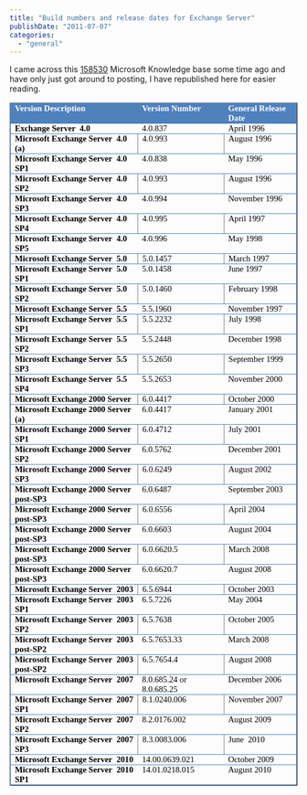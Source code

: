 ```yaml
---
title: "Build numbers and release dates for Exchange Server"
publishDate: "2011-07-07"
categories: 
  - "general"
---
```


I came across this [158530](https://support.microsoft.com/kb/158530) Microsoft Knowledge base some time ago and have only just got around to posting, I have republished here for easier reading.

<table class="MsoTableLightListAccent1" style="line-height: normal; width: auto; border-collapse: collapse; mso-border-alt: solid #4f81bd 1.0pt; mso-border-themecolor: accent1; mso-yfti-tbllook: 1184; mso-padding-alt: 0cm 5.4pt 0cm 5.4pt;" border="1" cellspacing="0" cellpadding="0"><tbody><tr style="mso-yfti-irow: -1; mso-yfti-firstrow: yes;"><td style="border-bottom: medium none; border-left: #4f81bd 1pt solid; padding-bottom: 0cm; padding-left: 5.4pt; padding-right: 5.4pt; background: #4f81bd; border-top: #4f81bd 1pt solid; border-right: medium none; padding-top: 0cm; mso-background-themecolor: accent1; mso-border-left-themecolor: accent1; mso-border-top-themecolor: accent1;" valign="top" width="301"><p class="MsoNormal" style="line-height: normal; margin: 0cm 0cm 0pt; mso-yfti-cnfc: 5;"><strong><span style="mso-themecolor: background1;"><span style="font-family: Calibri;"><span style="color: #ffffff; font-size: 11pt;">Version Description</span></span></span></strong></p></td><td style="border-bottom: medium none; border-left: medium none; padding-bottom: 0cm; padding-left: 5.4pt; padding-right: 5.4pt; background: #4f81bd; border-top: #4f81bd 1pt solid; border-right: medium none; padding-top: 0cm; mso-background-themecolor: accent1; mso-border-top-themecolor: accent1;" valign="top" width="167"><p class="MsoNormal" style="line-height: normal; margin: 0cm 0cm 0pt; mso-yfti-cnfc: 1;"><strong><span style="mso-themecolor: background1;"><span style="font-family: Calibri;"><span style="color: #ffffff; font-size: 11pt;">Version Number</span></span></span></strong></p></td><td style="border-bottom: medium none; border-left: medium none; padding-bottom: 0cm; padding-left: 5.4pt; padding-right: 5.4pt; background: #4f81bd; border-top: #4f81bd 1pt solid; border-right: #4f81bd 1pt solid; padding-top: 0cm; mso-background-themecolor: accent1; mso-border-right-themecolor: accent1; mso-border-top-themecolor: accent1;" valign="top" width="149"><p class="MsoNormal" style="line-height: normal; margin: 0cm 0cm 0pt; mso-yfti-cnfc: 1;"><strong><span style="mso-themecolor: background1;"><span style="font-family: Calibri;"><span style="color: #ffffff; font-size: 11pt;">General Release Date</span></span></span></strong></p></td></tr><tr style="mso-yfti-irow: 0;"><td style="border-bottom: #4f81bd 1pt solid; border-left: #4f81bd 1pt solid; padding-bottom: 0cm; padding-left: 5.4pt; padding-right: 5.4pt; border-top: #4f81bd 1pt solid; border-right: medium none; padding-top: 0cm; mso-border-themecolor: accent1;" valign="top" width="301"><p class="MsoNormal" style="line-height: normal; margin: 0cm 0cm 0pt; mso-yfti-cnfc: 68;"><strong><span style="font-family: Calibri;"><span style="color: #000000;"><span style="font-size: 11pt;">Exchange Server<span style="mso-spacerun: yes;">&nbsp; </span>4.0</span><span style="mso-spacerun: yes;"><span style="font-size: 11pt;">&nbsp;&nbsp;&nbsp;&nbsp;&nbsp;&nbsp;</span></span></span></span></strong></p></td><td style="border-bottom: #4f81bd 1pt solid; border-left: medium none; padding-bottom: 0cm; padding-left: 5.4pt; padding-right: 5.4pt; border-top: #4f81bd 1pt solid; border-right: medium none; padding-top: 0cm; mso-border-top-themecolor: accent1; mso-border-bottom-themecolor: accent1;" valign="top" width="167"><p class="MsoNormal" style="line-height: normal; margin: 0cm 0cm 0pt; mso-yfti-cnfc: 64;"><span style="font-family: Calibri;"><span style="color: #000000;"><span style="font-size: 11pt;">4.0.837</span><span style="mso-spacerun: yes;"><span style="font-size: 11pt;">&nbsp;&nbsp;&nbsp;&nbsp;&nbsp;&nbsp;&nbsp;&nbsp;&nbsp;&nbsp;&nbsp;&nbsp;&nbsp;&nbsp;</span></span></span></span></p></td><td style="border-bottom: #4f81bd 1pt solid; border-left: medium none; padding-bottom: 0cm; padding-left: 5.4pt; padding-right: 5.4pt; border-top: #4f81bd 1pt solid; border-right: #4f81bd 1pt solid; padding-top: 0cm; mso-border-themecolor: accent1;" valign="top" width="149"><p class="MsoNormal" style="line-height: normal; margin: 0cm 0cm 0pt; mso-yfti-cnfc: 64;"><span style="font-family: Calibri;"><span style="color: #000000; font-size: 11pt;">April 1996</span></span></p></td></tr><tr style="mso-yfti-irow: 1;"><td style="border-bottom: medium none; border-left: #4f81bd 1pt solid; padding-bottom: 0cm; padding-left: 5.4pt; padding-right: 5.4pt; border-top: medium none; border-right: medium none; padding-top: 0cm; mso-border-left-themecolor: accent1;" valign="top" width="301"><p class="MsoNormal" style="line-height: normal; margin: 0cm 0cm 0pt; mso-yfti-cnfc: 4;"><strong><span style="font-family: Calibri;"><span style="color: #000000;"><span style="font-size: 11pt;">Microsoft Exchange Server<span style="mso-spacerun: yes;">&nbsp; </span>4.0 (a) </span><span style="mso-spacerun: yes;"><span style="font-size: 11pt;">&nbsp;&nbsp;&nbsp;&nbsp;&nbsp;&nbsp;&nbsp;&nbsp;&nbsp;&nbsp;&nbsp;&nbsp;&nbsp;&nbsp;&nbsp;</span></span></span></span></strong></p></td><td style="padding-bottom: 0cm; padding-left: 5.4pt; padding-right: 5.4pt; padding-top: 0cm;" valign="top" width="167"><p class="MsoNormal" style="line-height: normal; margin: 0cm 0cm 0pt;"><span style="font-family: Calibri;"><span style="color: #000000;"><span style="font-size: 11pt;">4.0.993</span><span style="mso-spacerun: yes;"><span style="font-size: 11pt;">&nbsp;&nbsp;&nbsp;&nbsp;</span></span></span></span></p></td><td style="border-bottom: medium none; border-left: medium none; padding-bottom: 0cm; padding-left: 5.4pt; padding-right: 5.4pt; border-top: medium none; border-right: #4f81bd 1pt solid; padding-top: 0cm; mso-border-right-themecolor: accent1;" valign="top" width="149"><p class="MsoNormal" style="line-height: normal; margin: 0cm 0cm 0pt;"><span style="font-family: Calibri;"><span style="color: #000000; font-size: 11pt;">August 1996</span></span></p></td></tr><tr style="mso-yfti-irow: 2;"><td style="border-bottom: #4f81bd 1pt solid; border-left: #4f81bd 1pt solid; padding-bottom: 0cm; padding-left: 5.4pt; padding-right: 5.4pt; border-top: #4f81bd 1pt solid; border-right: medium none; padding-top: 0cm; mso-border-themecolor: accent1;" valign="top" width="301"><p class="MsoNormal" style="line-height: normal; margin: 0cm 0cm 0pt; mso-yfti-cnfc: 68;"><strong><span style="font-family: Calibri;"><span style="color: #000000;"><span style="font-size: 11pt;">Microsoft Exchange Server<span style="mso-spacerun: yes;">&nbsp; </span>4.0 SP1</span><span style="mso-spacerun: yes;"><span style="font-size: 11pt;">&nbsp;&nbsp;&nbsp;&nbsp;&nbsp;&nbsp;&nbsp;&nbsp;&nbsp;&nbsp;</span></span></span></span></strong></p></td><td style="border-bottom: #4f81bd 1pt solid; border-left: medium none; padding-bottom: 0cm; padding-left: 5.4pt; padding-right: 5.4pt; border-top: #4f81bd 1pt solid; border-right: medium none; padding-top: 0cm; mso-border-top-themecolor: accent1; mso-border-bottom-themecolor: accent1;" valign="top" width="167"><p class="MsoNormal" style="line-height: normal; margin: 0cm 0cm 0pt; mso-yfti-cnfc: 64;"><span style="font-family: Calibri;"><span style="color: #000000; font-size: 11pt;">4.0.838</span></span></p></td><td style="border-bottom: #4f81bd 1pt solid; border-left: medium none; padding-bottom: 0cm; padding-left: 5.4pt; padding-right: 5.4pt; border-top: #4f81bd 1pt solid; border-right: #4f81bd 1pt solid; padding-top: 0cm; mso-border-themecolor: accent1;" valign="top" width="149"><p class="MsoNormal" style="line-height: normal; margin: 0cm 0cm 0pt; mso-yfti-cnfc: 64;"><span style="font-family: Calibri;"><span style="color: #000000; font-size: 11pt;">May 1996</span></span></p></td></tr><tr style="mso-yfti-irow: 3;"><td style="border-bottom: medium none; border-left: #4f81bd 1pt solid; padding-bottom: 0cm; padding-left: 5.4pt; padding-right: 5.4pt; border-top: medium none; border-right: medium none; padding-top: 0cm; mso-border-left-themecolor: accent1;" valign="top" width="301"><p class="MsoNormal" style="line-height: normal; margin: 0cm 0cm 0pt; mso-yfti-cnfc: 4;"><strong><span style="font-family: Calibri;"><span style="color: #000000; font-size: 11pt;">Microsoft Exchange Server<span style="mso-spacerun: yes;">&nbsp; </span>4.0 SP2</span></span></strong></p></td><td style="padding-bottom: 0cm; padding-left: 5.4pt; padding-right: 5.4pt; padding-top: 0cm;" valign="top" width="167"><p class="MsoNormal" style="line-height: normal; margin: 0cm 0cm 0pt;"><span style="font-family: Calibri;"><span style="color: #000000; font-size: 11pt;">4.0.993</span></span></p></td><td style="border-bottom: medium none; border-left: medium none; padding-bottom: 0cm; padding-left: 5.4pt; padding-right: 5.4pt; border-top: medium none; border-right: #4f81bd 1pt solid; padding-top: 0cm; mso-border-right-themecolor: accent1;" valign="top" width="149"><p class="MsoNormal" style="line-height: normal; margin: 0cm 0cm 0pt;"><span style="font-family: Calibri;"><span style="color: #000000; font-size: 11pt;">August 1996</span></span></p></td></tr><tr style="mso-yfti-irow: 4;"><td style="border-bottom: #4f81bd 1pt solid; border-left: #4f81bd 1pt solid; padding-bottom: 0cm; padding-left: 5.4pt; padding-right: 5.4pt; border-top: #4f81bd 1pt solid; border-right: medium none; padding-top: 0cm; mso-border-themecolor: accent1;" valign="top" width="301"><p class="MsoNormal" style="line-height: normal; margin: 0cm 0cm 0pt; mso-yfti-cnfc: 68;"><strong><span style="font-family: Calibri;"><span style="color: #000000;"><span style="font-size: 11pt;">Microsoft Exchange Server<span style="mso-spacerun: yes;">&nbsp; </span>4.0 SP3</span><span style="mso-spacerun: yes;"><span style="font-size: 11pt;">&nbsp;&nbsp;&nbsp;&nbsp;&nbsp;&nbsp;&nbsp;&nbsp;&nbsp;&nbsp;&nbsp;&nbsp;&nbsp;&nbsp;&nbsp;&nbsp;&nbsp;</span></span></span></span></strong></p></td><td style="border-bottom: #4f81bd 1pt solid; border-left: medium none; padding-bottom: 0cm; padding-left: 5.4pt; padding-right: 5.4pt; border-top: #4f81bd 1pt solid; border-right: medium none; padding-top: 0cm; mso-border-top-themecolor: accent1; mso-border-bottom-themecolor: accent1;" valign="top" width="167"><p class="MsoNormal" style="line-height: normal; margin: 0cm 0cm 0pt; mso-yfti-cnfc: 64;"><span style="font-family: Calibri;"><span style="color: #000000; font-size: 11pt;">4.0.994</span></span></p></td><td style="border-bottom: #4f81bd 1pt solid; border-left: medium none; padding-bottom: 0cm; padding-left: 5.4pt; padding-right: 5.4pt; border-top: #4f81bd 1pt solid; border-right: #4f81bd 1pt solid; padding-top: 0cm; mso-border-themecolor: accent1;" valign="top" width="149"><p class="MsoNormal" style="line-height: normal; margin: 0cm 0cm 0pt; mso-yfti-cnfc: 64;"><span style="font-family: Calibri;"><span style="color: #000000; font-size: 11pt;">November 1996</span></span></p></td></tr><tr style="mso-yfti-irow: 5;"><td style="border-bottom: medium none; border-left: #4f81bd 1pt solid; padding-bottom: 0cm; padding-left: 5.4pt; padding-right: 5.4pt; border-top: medium none; border-right: medium none; padding-top: 0cm; mso-border-left-themecolor: accent1;" valign="top" width="301"><p class="MsoNormal" style="line-height: normal; margin: 0cm 0cm 0pt; mso-yfti-cnfc: 4;"><strong><span style="font-family: Calibri;"><span style="color: #000000; font-size: 11pt;">Microsoft Exchange Server<span style="mso-spacerun: yes;">&nbsp; </span>4.0 SP4</span></span></strong></p></td><td style="padding-bottom: 0cm; padding-left: 5.4pt; padding-right: 5.4pt; padding-top: 0cm;" valign="top" width="167"><p class="MsoNormal" style="line-height: normal; margin: 0cm 0cm 0pt;"><span style="font-family: Calibri;"><span style="color: #000000; font-size: 11pt;">4.0.995</span></span></p></td><td style="border-bottom: medium none; border-left: medium none; padding-bottom: 0cm; padding-left: 5.4pt; padding-right: 5.4pt; border-top: medium none; border-right: #4f81bd 1pt solid; padding-top: 0cm; mso-border-right-themecolor: accent1;" valign="top" width="149"><p class="MsoNormal" style="line-height: normal; margin: 0cm 0cm 0pt;"><span style="font-family: Calibri;"><span style="color: #000000; font-size: 11pt;">April 1997</span></span></p></td></tr><tr style="mso-yfti-irow: 6;"><td style="border-bottom: #4f81bd 1pt solid; border-left: #4f81bd 1pt solid; padding-bottom: 0cm; padding-left: 5.4pt; padding-right: 5.4pt; border-top: #4f81bd 1pt solid; border-right: medium none; padding-top: 0cm; mso-border-themecolor: accent1;" valign="top" width="301"><p class="MsoNormal" style="line-height: normal; margin: 0cm 0cm 0pt; mso-yfti-cnfc: 68;"><strong><span style="font-family: Calibri;"><span style="color: #000000; font-size: 11pt;">Microsoft Exchange Server<span style="mso-spacerun: yes;">&nbsp; </span>4.0 SP5</span></span></strong></p></td><td style="border-bottom: #4f81bd 1pt solid; border-left: medium none; padding-bottom: 0cm; padding-left: 5.4pt; padding-right: 5.4pt; border-top: #4f81bd 1pt solid; border-right: medium none; padding-top: 0cm; mso-border-top-themecolor: accent1; mso-border-bottom-themecolor: accent1;" valign="top" width="167"><p class="MsoNormal" style="line-height: normal; margin: 0cm 0cm 0pt; mso-yfti-cnfc: 64;"><span style="font-family: Calibri;"><span style="color: #000000; font-size: 11pt;">4.0.996</span></span></p></td><td style="border-bottom: #4f81bd 1pt solid; border-left: medium none; padding-bottom: 0cm; padding-left: 5.4pt; padding-right: 5.4pt; border-top: #4f81bd 1pt solid; border-right: #4f81bd 1pt solid; padding-top: 0cm; mso-border-themecolor: accent1;" valign="top" width="149"><p class="MsoNormal" style="line-height: normal; margin: 0cm 0cm 0pt; mso-yfti-cnfc: 64;"><span style="font-family: Calibri;"><span style="color: #000000; font-size: 11pt;">May 1998</span></span></p></td></tr><tr style="mso-yfti-irow: 7;"><td style="border-bottom: medium none; border-left: #4f81bd 1pt solid; padding-bottom: 0cm; padding-left: 5.4pt; padding-right: 5.4pt; border-top: medium none; border-right: medium none; padding-top: 0cm; mso-border-left-themecolor: accent1;" valign="top" width="301"><p class="MsoNormal" style="line-height: normal; margin: 0cm 0cm 0pt; mso-yfti-cnfc: 4;"><strong><span style="font-family: Calibri;"><span style="color: #000000; font-size: 11pt;">Microsoft Exchange Server<span style="mso-spacerun: yes;">&nbsp; </span>5.0</span></span></strong></p></td><td style="padding-bottom: 0cm; padding-left: 5.4pt; padding-right: 5.4pt; padding-top: 0cm;" valign="top" width="167"><p class="MsoNormal" style="line-height: normal; margin: 0cm 0cm 0pt;"><span style="font-family: Calibri;"><span style="color: #000000; font-size: 11pt;">5.0.1457</span></span></p></td><td style="border-bottom: medium none; border-left: medium none; padding-bottom: 0cm; padding-left: 5.4pt; padding-right: 5.4pt; border-top: medium none; border-right: #4f81bd 1pt solid; padding-top: 0cm; mso-border-right-themecolor: accent1;" valign="top" width="149"><p class="MsoNormal" style="line-height: normal; margin: 0cm 0cm 0pt;"><span style="font-family: Calibri;"><span style="color: #000000; font-size: 11pt;">March 1997</span></span></p></td></tr><tr style="mso-yfti-irow: 8;"><td style="border-bottom: #4f81bd 1pt solid; border-left: #4f81bd 1pt solid; padding-bottom: 0cm; padding-left: 5.4pt; padding-right: 5.4pt; border-top: #4f81bd 1pt solid; border-right: medium none; padding-top: 0cm; mso-border-themecolor: accent1;" valign="top" width="301"><p class="MsoNormal" style="line-height: normal; margin: 0cm 0cm 0pt; mso-yfti-cnfc: 68;"><strong><span style="font-family: Calibri;"><span style="color: #000000; font-size: 11pt;">Microsoft Exchange Server<span style="mso-spacerun: yes;">&nbsp; </span>5.0 SP1</span></span></strong></p></td><td style="border-bottom: #4f81bd 1pt solid; border-left: medium none; padding-bottom: 0cm; padding-left: 5.4pt; padding-right: 5.4pt; border-top: #4f81bd 1pt solid; border-right: medium none; padding-top: 0cm; mso-border-top-themecolor: accent1; mso-border-bottom-themecolor: accent1;" valign="top" width="167"><p class="MsoNormal" style="line-height: normal; margin: 0cm 0cm 0pt; mso-yfti-cnfc: 64;"><span style="font-family: Calibri;"><span style="color: #000000; font-size: 11pt;">5.0.1458</span></span></p></td><td style="border-bottom: #4f81bd 1pt solid; border-left: medium none; padding-bottom: 0cm; padding-left: 5.4pt; padding-right: 5.4pt; border-top: #4f81bd 1pt solid; border-right: #4f81bd 1pt solid; padding-top: 0cm; mso-border-themecolor: accent1;" valign="top" width="149"><p class="MsoNormal" style="line-height: normal; margin: 0cm 0cm 0pt; mso-yfti-cnfc: 64;"><span style="font-family: Calibri;"><span style="color: #000000; font-size: 11pt;">June 1997</span></span></p></td></tr><tr style="mso-yfti-irow: 9;"><td style="border-bottom: medium none; border-left: #4f81bd 1pt solid; padding-bottom: 0cm; padding-left: 5.4pt; padding-right: 5.4pt; border-top: medium none; border-right: medium none; padding-top: 0cm; mso-border-left-themecolor: accent1;" valign="top" width="301"><p class="MsoNormal" style="line-height: normal; margin: 0cm 0cm 0pt; mso-yfti-cnfc: 4;"><strong><span style="font-family: Calibri;"><span style="color: #000000; font-size: 11pt;">Microsoft Exchange Server<span style="mso-spacerun: yes;">&nbsp; </span>5.0 SP2</span></span></strong></p></td><td style="padding-bottom: 0cm; padding-left: 5.4pt; padding-right: 5.4pt; padding-top: 0cm;" valign="top" width="167"><p class="MsoNormal" style="line-height: normal; margin: 0cm 0cm 0pt;"><span style="font-family: Calibri;"><span style="color: #000000;"><span style="font-size: 11pt;">5.0.1460</span><span style="mso-spacerun: yes;"><span style="font-size: 11pt;">&nbsp;</span></span></span></span></p></td><td style="border-bottom: medium none; border-left: medium none; padding-bottom: 0cm; padding-left: 5.4pt; padding-right: 5.4pt; border-top: medium none; border-right: #4f81bd 1pt solid; padding-top: 0cm; mso-border-right-themecolor: accent1;" valign="top" width="149"><p class="MsoNormal" style="line-height: normal; margin: 0cm 0cm 0pt;"><span style="font-family: Calibri;"><span style="color: #000000; font-size: 11pt;">February 1998</span></span></p></td></tr><tr style="mso-yfti-irow: 10;"><td style="border-bottom: #4f81bd 1pt solid; border-left: #4f81bd 1pt solid; padding-bottom: 0cm; padding-left: 5.4pt; padding-right: 5.4pt; border-top: #4f81bd 1pt solid; border-right: medium none; padding-top: 0cm; mso-border-themecolor: accent1;" valign="top" width="301"><p class="MsoNormal" style="line-height: normal; margin: 0cm 0cm 0pt; mso-yfti-cnfc: 68;"><strong><span style="font-family: Calibri;"><span style="color: #000000; font-size: 11pt;">Microsoft Exchange Server<span style="mso-spacerun: yes;">&nbsp; </span>5.5</span></span></strong></p></td><td style="border-bottom: #4f81bd 1pt solid; border-left: medium none; padding-bottom: 0cm; padding-left: 5.4pt; padding-right: 5.4pt; border-top: #4f81bd 1pt solid; border-right: medium none; padding-top: 0cm; mso-border-top-themecolor: accent1; mso-border-bottom-themecolor: accent1;" valign="top" width="167"><p class="MsoNormal" style="line-height: normal; margin: 0cm 0cm 0pt; mso-yfti-cnfc: 64;"><span style="font-family: Calibri;"><span style="color: #000000; font-size: 11pt;">5.5.1960</span></span></p></td><td style="border-bottom: #4f81bd 1pt solid; border-left: medium none; padding-bottom: 0cm; padding-left: 5.4pt; padding-right: 5.4pt; border-top: #4f81bd 1pt solid; border-right: #4f81bd 1pt solid; padding-top: 0cm; mso-border-themecolor: accent1;" valign="top" width="149"><p class="MsoNormal" style="line-height: normal; margin: 0cm 0cm 0pt; mso-yfti-cnfc: 64;"><span style="font-family: Calibri;"><span style="color: #000000; font-size: 11pt;">November 1997</span></span></p></td></tr><tr style="mso-yfti-irow: 11;"><td style="border-bottom: medium none; border-left: #4f81bd 1pt solid; padding-bottom: 0cm; padding-left: 5.4pt; padding-right: 5.4pt; border-top: medium none; border-right: medium none; padding-top: 0cm; mso-border-left-themecolor: accent1;" valign="top" width="301"><p class="MsoNormal" style="line-height: normal; margin: 0cm 0cm 0pt; mso-yfti-cnfc: 4;"><strong><span style="font-family: Calibri;"><span style="color: #000000; font-size: 11pt;">Microsoft Exchange Server<span style="mso-spacerun: yes;">&nbsp; </span>5.5 SP1</span></span></strong></p></td><td style="padding-bottom: 0cm; padding-left: 5.4pt; padding-right: 5.4pt; padding-top: 0cm;" valign="top" width="167"><p class="MsoNormal" style="line-height: normal; margin: 0cm 0cm 0pt;"><span style="font-family: Calibri;"><span style="color: #000000; font-size: 11pt;">5.5.2232</span></span></p></td><td style="border-bottom: medium none; border-left: medium none; padding-bottom: 0cm; padding-left: 5.4pt; padding-right: 5.4pt; border-top: medium none; border-right: #4f81bd 1pt solid; padding-top: 0cm; mso-border-right-themecolor: accent1;" valign="top" width="149"><p class="MsoNormal" style="line-height: normal; margin: 0cm 0cm 0pt;"><span style="font-family: Calibri;"><span style="color: #000000; font-size: 11pt;">July 1998</span></span></p></td></tr><tr style="mso-yfti-irow: 12;"><td style="border-bottom: #4f81bd 1pt solid; border-left: #4f81bd 1pt solid; padding-bottom: 0cm; padding-left: 5.4pt; padding-right: 5.4pt; border-top: #4f81bd 1pt solid; border-right: medium none; padding-top: 0cm; mso-border-themecolor: accent1;" valign="top" width="301"><p class="MsoNormal" style="line-height: normal; margin: 0cm 0cm 0pt; mso-yfti-cnfc: 68;"><strong><span style="font-family: Calibri;"><span style="color: #000000; font-size: 11pt;">Microsoft Exchange Server<span style="mso-spacerun: yes;">&nbsp; </span>5.5 SP2</span></span></strong></p></td><td style="border-bottom: #4f81bd 1pt solid; border-left: medium none; padding-bottom: 0cm; padding-left: 5.4pt; padding-right: 5.4pt; border-top: #4f81bd 1pt solid; border-right: medium none; padding-top: 0cm; mso-border-top-themecolor: accent1; mso-border-bottom-themecolor: accent1;" valign="top" width="167"><p class="MsoNormal" style="line-height: normal; margin: 0cm 0cm 0pt; mso-yfti-cnfc: 64;"><span style="font-family: Calibri;"><span style="color: #000000; font-size: 11pt;">5.5.2448</span></span></p></td><td style="border-bottom: #4f81bd 1pt solid; border-left: medium none; padding-bottom: 0cm; padding-left: 5.4pt; padding-right: 5.4pt; border-top: #4f81bd 1pt solid; border-right: #4f81bd 1pt solid; padding-top: 0cm; mso-border-themecolor: accent1;" valign="top" width="149"><p class="MsoNormal" style="line-height: normal; margin: 0cm 0cm 0pt; mso-yfti-cnfc: 64;"><span style="font-family: Calibri;"><span style="color: #000000; font-size: 11pt;">December 1998</span></span></p></td></tr><tr style="mso-yfti-irow: 13;"><td style="border-bottom: medium none; border-left: #4f81bd 1pt solid; padding-bottom: 0cm; padding-left: 5.4pt; padding-right: 5.4pt; border-top: medium none; border-right: medium none; padding-top: 0cm; mso-border-left-themecolor: accent1;" valign="top" width="301"><p class="MsoNormal" style="line-height: normal; margin: 0cm 0cm 0pt; mso-yfti-cnfc: 4;"><strong><span style="font-family: Calibri;"><span style="color: #000000; font-size: 11pt;">Microsoft Exchange Server<span style="mso-spacerun: yes;">&nbsp; </span>5.5 SP3</span></span></strong></p></td><td style="padding-bottom: 0cm; padding-left: 5.4pt; padding-right: 5.4pt; padding-top: 0cm;" valign="top" width="167"><p class="MsoNormal" style="line-height: normal; margin: 0cm 0cm 0pt;"><span style="font-family: Calibri;"><span style="color: #000000; font-size: 11pt;">5.5.2650</span></span></p></td><td style="border-bottom: medium none; border-left: medium none; padding-bottom: 0cm; padding-left: 5.4pt; padding-right: 5.4pt; border-top: medium none; border-right: #4f81bd 1pt solid; padding-top: 0cm; mso-border-right-themecolor: accent1;" valign="top" width="149"><p class="MsoNormal" style="line-height: normal; margin: 0cm 0cm 0pt;"><span style="font-family: Calibri;"><span style="color: #000000; font-size: 11pt;">September 1999</span></span></p></td></tr><tr style="mso-yfti-irow: 14;"><td style="border-bottom: #4f81bd 1pt solid; border-left: #4f81bd 1pt solid; padding-bottom: 0cm; padding-left: 5.4pt; padding-right: 5.4pt; border-top: #4f81bd 1pt solid; border-right: medium none; padding-top: 0cm; mso-border-themecolor: accent1;" valign="top" width="301"><p class="MsoNormal" style="line-height: normal; margin: 0cm 0cm 0pt; mso-yfti-cnfc: 68;"><strong><span style="font-family: Calibri;"><span style="color: #000000; font-size: 11pt;">Microsoft Exchange Server<span style="mso-spacerun: yes;">&nbsp; </span>5.5 SP4</span></span></strong></p></td><td style="border-bottom: #4f81bd 1pt solid; border-left: medium none; padding-bottom: 0cm; padding-left: 5.4pt; padding-right: 5.4pt; border-top: #4f81bd 1pt solid; border-right: medium none; padding-top: 0cm; mso-border-top-themecolor: accent1; mso-border-bottom-themecolor: accent1;" valign="top" width="167"><p class="MsoNormal" style="line-height: normal; margin: 0cm 0cm 0pt; mso-yfti-cnfc: 64;"><span style="font-family: Calibri;"><span style="color: #000000; font-size: 11pt;">5.5.2653</span></span></p></td><td style="border-bottom: #4f81bd 1pt solid; border-left: medium none; padding-bottom: 0cm; padding-left: 5.4pt; padding-right: 5.4pt; border-top: #4f81bd 1pt solid; border-right: #4f81bd 1pt solid; padding-top: 0cm; mso-border-themecolor: accent1;" valign="top" width="149"><p class="MsoNormal" style="line-height: normal; margin: 0cm 0cm 0pt; mso-yfti-cnfc: 64;"><span style="font-family: Calibri;"><span style="color: #000000; font-size: 11pt;">November 2000</span></span></p></td></tr><tr style="mso-yfti-irow: 15;"><td style="border-bottom: medium none; border-left: #4f81bd 1pt solid; padding-bottom: 0cm; padding-left: 5.4pt; padding-right: 5.4pt; border-top: medium none; border-right: medium none; padding-top: 0cm; mso-border-left-themecolor: accent1;" valign="top" width="301"><p class="MsoNormal" style="line-height: normal; margin: 0cm 0cm 0pt; mso-yfti-cnfc: 4;"><strong><span style="font-family: Calibri;"><span style="color: #000000; font-size: 11pt;">Microsoft Exchange 2000 Server</span></span></strong></p></td><td style="padding-bottom: 0cm; padding-left: 5.4pt; padding-right: 5.4pt; padding-top: 0cm;" valign="top" width="167"><p class="MsoNormal" style="line-height: normal; margin: 0cm 0cm 0pt;"><span style="font-family: Calibri;"><span style="color: #000000; font-size: 11pt;">6.0.4417</span></span></p></td><td style="border-bottom: medium none; border-left: medium none; padding-bottom: 0cm; padding-left: 5.4pt; padding-right: 5.4pt; border-top: medium none; border-right: #4f81bd 1pt solid; padding-top: 0cm; mso-border-right-themecolor: accent1;" valign="top" width="149"><p class="MsoNormal" style="line-height: normal; margin: 0cm 0cm 0pt;"><span style="font-family: Calibri;"><span style="color: #000000; font-size: 11pt;">October 2000</span></span></p></td></tr><tr style="mso-yfti-irow: 16;"><td style="border-bottom: #4f81bd 1pt solid; border-left: #4f81bd 1pt solid; padding-bottom: 0cm; padding-left: 5.4pt; padding-right: 5.4pt; border-top: #4f81bd 1pt solid; border-right: medium none; padding-top: 0cm; mso-border-themecolor: accent1;" valign="top" width="301"><p class="MsoNormal" style="line-height: normal; margin: 0cm 0cm 0pt; mso-yfti-cnfc: 68;"><strong><span style="font-family: Calibri;"><span style="color: #000000;"><span style="font-size: 11pt;">Microsoft Exchange 2000 Server (a)</span><span style="mso-spacerun: yes;"><span style="font-size: 11pt;">&nbsp;&nbsp;&nbsp;&nbsp;&nbsp;&nbsp;&nbsp;&nbsp;&nbsp;&nbsp;&nbsp;&nbsp;&nbsp;&nbsp;&nbsp;&nbsp;&nbsp;</span></span></span></span></strong></p></td><td style="border-bottom: #4f81bd 1pt solid; border-left: medium none; padding-bottom: 0cm; padding-left: 5.4pt; padding-right: 5.4pt; border-top: #4f81bd 1pt solid; border-right: medium none; padding-top: 0cm; mso-border-top-themecolor: accent1; mso-border-bottom-themecolor: accent1;" valign="top" width="167"><p class="MsoNormal" style="line-height: normal; margin: 0cm 0cm 0pt; mso-yfti-cnfc: 64;"><span style="font-family: Calibri;"><span style="color: #000000; font-size: 11pt;">6.0.4417</span></span></p></td><td style="border-bottom: #4f81bd 1pt solid; border-left: medium none; padding-bottom: 0cm; padding-left: 5.4pt; padding-right: 5.4pt; border-top: #4f81bd 1pt solid; border-right: #4f81bd 1pt solid; padding-top: 0cm; mso-border-themecolor: accent1;" valign="top" width="149"><p class="MsoNormal" style="line-height: normal; margin: 0cm 0cm 0pt; mso-yfti-cnfc: 64;"><span style="font-family: Calibri;"><span style="color: #000000; font-size: 11pt;">January 2001</span></span></p></td></tr><tr style="mso-yfti-irow: 17;"><td style="border-bottom: medium none; border-left: #4f81bd 1pt solid; padding-bottom: 0cm; padding-left: 5.4pt; padding-right: 5.4pt; border-top: medium none; border-right: medium none; padding-top: 0cm; mso-border-left-themecolor: accent1;" valign="top" width="301"><p class="MsoNormal" style="line-height: normal; margin: 0cm 0cm 0pt; mso-yfti-cnfc: 4;"><strong><span style="font-family: Calibri;"><span style="color: #000000; font-size: 11pt;">Microsoft Exchange 2000 Server SP1</span></span></strong></p></td><td style="padding-bottom: 0cm; padding-left: 5.4pt; padding-right: 5.4pt; padding-top: 0cm;" valign="top" width="167"><p class="MsoNormal" style="line-height: normal; margin: 0cm 0cm 0pt;"><span style="font-family: Calibri;"><span style="color: #000000; font-size: 11pt;">6.0.4712</span></span></p></td><td style="border-bottom: medium none; border-left: medium none; padding-bottom: 0cm; padding-left: 5.4pt; padding-right: 5.4pt; border-top: medium none; border-right: #4f81bd 1pt solid; padding-top: 0cm; mso-border-right-themecolor: accent1;" valign="top" width="149"><p class="MsoNormal" style="line-height: normal; margin: 0cm 0cm 0pt;"><span style="font-family: Calibri;"><span style="color: #000000; font-size: 11pt;">July 2001</span></span></p></td></tr><tr style="mso-yfti-irow: 18;"><td style="border-bottom: #4f81bd 1pt solid; border-left: #4f81bd 1pt solid; padding-bottom: 0cm; padding-left: 5.4pt; padding-right: 5.4pt; border-top: #4f81bd 1pt solid; border-right: medium none; padding-top: 0cm; mso-border-themecolor: accent1;" valign="top" width="301"><p class="MsoNormal" style="line-height: normal; margin: 0cm 0cm 0pt; mso-yfti-cnfc: 68;"><strong><span style="font-family: Calibri;"><span style="color: #000000; font-size: 11pt;">Microsoft Exchange 2000 Server SP2</span></span></strong></p></td><td style="border-bottom: #4f81bd 1pt solid; border-left: medium none; padding-bottom: 0cm; padding-left: 5.4pt; padding-right: 5.4pt; border-top: #4f81bd 1pt solid; border-right: medium none; padding-top: 0cm; mso-border-top-themecolor: accent1; mso-border-bottom-themecolor: accent1;" valign="top" width="167"><p class="MsoNormal" style="line-height: normal; margin: 0cm 0cm 0pt; mso-yfti-cnfc: 64;"><span style="font-family: Calibri;"><span style="color: #000000; font-size: 11pt;">6.0.5762</span></span></p></td><td style="border-bottom: #4f81bd 1pt solid; border-left: medium none; padding-bottom: 0cm; padding-left: 5.4pt; padding-right: 5.4pt; border-top: #4f81bd 1pt solid; border-right: #4f81bd 1pt solid; padding-top: 0cm; mso-border-themecolor: accent1;" valign="top" width="149"><p class="MsoNormal" style="line-height: normal; margin: 0cm 0cm 0pt; mso-yfti-cnfc: 64;"><span style="font-family: Calibri;"><span style="color: #000000; font-size: 11pt;">December 2001</span></span></p></td></tr><tr style="mso-yfti-irow: 19;"><td style="border-bottom: medium none; border-left: #4f81bd 1pt solid; padding-bottom: 0cm; padding-left: 5.4pt; padding-right: 5.4pt; border-top: medium none; border-right: medium none; padding-top: 0cm; mso-border-left-themecolor: accent1;" valign="top" width="301"><p class="MsoNormal" style="line-height: normal; margin: 0cm 0cm 0pt; mso-yfti-cnfc: 4;"><strong><span style="font-family: Calibri;"><span style="color: #000000; font-size: 11pt;">Microsoft Exchange 2000 Server SP3</span></span></strong></p></td><td style="padding-bottom: 0cm; padding-left: 5.4pt; padding-right: 5.4pt; padding-top: 0cm;" valign="top" width="167"><p class="MsoNormal" style="line-height: normal; margin: 0cm 0cm 0pt;"><span style="font-family: Calibri;"><span style="color: #000000; font-size: 11pt;">6.0.6249</span></span></p></td><td style="border-bottom: medium none; border-left: medium none; padding-bottom: 0cm; padding-left: 5.4pt; padding-right: 5.4pt; border-top: medium none; border-right: #4f81bd 1pt solid; padding-top: 0cm; mso-border-right-themecolor: accent1;" valign="top" width="149"><p class="MsoNormal" style="line-height: normal; margin: 0cm 0cm 0pt;"><span style="font-family: Calibri;"><span style="color: #000000; font-size: 11pt;">August 2002</span></span></p></td></tr><tr style="mso-yfti-irow: 20;"><td style="border-bottom: #4f81bd 1pt solid; border-left: #4f81bd 1pt solid; padding-bottom: 0cm; padding-left: 5.4pt; padding-right: 5.4pt; border-top: #4f81bd 1pt solid; border-right: medium none; padding-top: 0cm; mso-border-themecolor: accent1;" valign="top" width="301"><p class="MsoNormal" style="line-height: normal; margin: 0cm 0cm 0pt; mso-yfti-cnfc: 68;"><strong><span style="font-family: Calibri;"><span style="color: #000000; font-size: 11pt;">Microsoft Exchange 2000 Server post-SP3</span></span></strong></p></td><td style="border-bottom: #4f81bd 1pt solid; border-left: medium none; padding-bottom: 0cm; padding-left: 5.4pt; padding-right: 5.4pt; border-top: #4f81bd 1pt solid; border-right: medium none; padding-top: 0cm; mso-border-top-themecolor: accent1; mso-border-bottom-themecolor: accent1;" valign="top" width="167"><p class="MsoNormal" style="line-height: normal; margin: 0cm 0cm 0pt; mso-yfti-cnfc: 64;"><span style="font-family: Calibri;"><span style="color: #000000; font-size: 11pt;">6.0.6487</span></span></p></td><td style="border-bottom: #4f81bd 1pt solid; border-left: medium none; padding-bottom: 0cm; padding-left: 5.4pt; padding-right: 5.4pt; border-top: #4f81bd 1pt solid; border-right: #4f81bd 1pt solid; padding-top: 0cm; mso-border-themecolor: accent1;" valign="top" width="149"><p class="MsoNormal" style="line-height: normal; margin: 0cm 0cm 0pt; mso-yfti-cnfc: 64;"><span style="font-family: Calibri;"><span style="color: #000000; font-size: 11pt;">September 2003</span></span></p></td></tr><tr style="mso-yfti-irow: 21;"><td style="border-bottom: medium none; border-left: #4f81bd 1pt solid; padding-bottom: 0cm; padding-left: 5.4pt; padding-right: 5.4pt; border-top: medium none; border-right: medium none; padding-top: 0cm; mso-border-left-themecolor: accent1;" valign="top" width="301"><p class="MsoNormal" style="line-height: normal; margin: 0cm 0cm 0pt; mso-yfti-cnfc: 4;"><strong><span style="font-family: Calibri;"><span style="color: #000000; font-size: 11pt;">Microsoft Exchange 2000 Server post-SP3</span></span></strong></p></td><td style="padding-bottom: 0cm; padding-left: 5.4pt; padding-right: 5.4pt; padding-top: 0cm;" valign="top" width="167"><p class="MsoNormal" style="line-height: normal; margin: 0cm 0cm 0pt;"><span style="font-family: Calibri;"><span style="color: #000000; font-size: 11pt;">6.0.6556</span></span></p></td><td style="border-bottom: medium none; border-left: medium none; padding-bottom: 0cm; padding-left: 5.4pt; padding-right: 5.4pt; border-top: medium none; border-right: #4f81bd 1pt solid; padding-top: 0cm; mso-border-right-themecolor: accent1;" valign="top" width="149"><p class="MsoNormal" style="line-height: normal; margin: 0cm 0cm 0pt;"><span style="font-family: Calibri;"><span style="color: #000000; font-size: 11pt;">April 2004</span></span></p></td></tr><tr style="mso-yfti-irow: 22;"><td style="border-bottom: #4f81bd 1pt solid; border-left: #4f81bd 1pt solid; padding-bottom: 0cm; padding-left: 5.4pt; padding-right: 5.4pt; border-top: #4f81bd 1pt solid; border-right: medium none; padding-top: 0cm; mso-border-themecolor: accent1;" valign="top" width="301"><p class="MsoNormal" style="line-height: normal; margin: 0cm 0cm 0pt; mso-yfti-cnfc: 68;"><strong><span style="font-family: Calibri;"><span style="color: #000000; font-size: 11pt;">Microsoft Exchange 2000 Server post-SP3</span></span></strong></p></td><td style="border-bottom: #4f81bd 1pt solid; border-left: medium none; padding-bottom: 0cm; padding-left: 5.4pt; padding-right: 5.4pt; border-top: #4f81bd 1pt solid; border-right: medium none; padding-top: 0cm; mso-border-top-themecolor: accent1; mso-border-bottom-themecolor: accent1;" valign="top" width="167"><p class="MsoNormal" style="line-height: normal; margin: 0cm 0cm 0pt; mso-yfti-cnfc: 64;"><span style="font-family: Calibri;"><span style="color: #000000; font-size: 11pt;">6.0.6603</span></span></p></td><td style="border-bottom: #4f81bd 1pt solid; border-left: medium none; padding-bottom: 0cm; padding-left: 5.4pt; padding-right: 5.4pt; border-top: #4f81bd 1pt solid; border-right: #4f81bd 1pt solid; padding-top: 0cm; mso-border-themecolor: accent1;" valign="top" width="149"><p class="MsoNormal" style="line-height: normal; margin: 0cm 0cm 0pt; mso-yfti-cnfc: 64;"><span style="font-family: Calibri;"><span style="color: #000000; font-size: 11pt;">August 2004</span></span></p></td></tr><tr style="mso-yfti-irow: 23;"><td style="border-bottom: medium none; border-left: #4f81bd 1pt solid; padding-bottom: 0cm; padding-left: 5.4pt; padding-right: 5.4pt; border-top: medium none; border-right: medium none; padding-top: 0cm; mso-border-left-themecolor: accent1;" valign="top" width="301"><p class="MsoNormal" style="line-height: normal; margin: 0cm 0cm 0pt; mso-yfti-cnfc: 4;"><strong><span style="font-family: Calibri;"><span style="color: #000000; font-size: 11pt;">Microsoft Exchange 2000 Server post-SP3</span></span></strong></p></td><td style="padding-bottom: 0cm; padding-left: 5.4pt; padding-right: 5.4pt; padding-top: 0cm;" valign="top" width="167"><p class="MsoNormal" style="line-height: normal; margin: 0cm 0cm 0pt;"><span style="font-family: Calibri;"><span style="color: #000000; font-size: 11pt;">6.0.6620.5</span></span></p></td><td style="border-bottom: medium none; border-left: medium none; padding-bottom: 0cm; padding-left: 5.4pt; padding-right: 5.4pt; border-top: medium none; border-right: #4f81bd 1pt solid; padding-top: 0cm; mso-border-right-themecolor: accent1;" valign="top" width="149"><p class="MsoNormal" style="line-height: normal; margin: 0cm 0cm 0pt;"><span style="font-family: Calibri;"><span style="color: #000000; font-size: 11pt;">March 2008</span></span></p></td></tr><tr style="mso-yfti-irow: 24;"><td style="border-bottom: #4f81bd 1pt solid; border-left: #4f81bd 1pt solid; padding-bottom: 0cm; padding-left: 5.4pt; padding-right: 5.4pt; border-top: #4f81bd 1pt solid; border-right: medium none; padding-top: 0cm; mso-border-themecolor: accent1;" valign="top" width="301"><p class="MsoNormal" style="line-height: normal; margin: 0cm 0cm 0pt; mso-yfti-cnfc: 68;"><strong><span style="font-family: Calibri;"><span style="color: #000000; font-size: 11pt;">Microsoft Exchange 2000 Server post-SP3</span></span></strong></p></td><td style="border-bottom: #4f81bd 1pt solid; border-left: medium none; padding-bottom: 0cm; padding-left: 5.4pt; padding-right: 5.4pt; border-top: #4f81bd 1pt solid; border-right: medium none; padding-top: 0cm; mso-border-top-themecolor: accent1; mso-border-bottom-themecolor: accent1;" valign="top" width="167"><p class="MsoNormal" style="line-height: normal; margin: 0cm 0cm 0pt; mso-yfti-cnfc: 64;"><span style="font-family: Calibri;"><span style="color: #000000; font-size: 11pt;">6.0.6620.7</span></span></p></td><td style="border-bottom: #4f81bd 1pt solid; border-left: medium none; padding-bottom: 0cm; padding-left: 5.4pt; padding-right: 5.4pt; border-top: #4f81bd 1pt solid; border-right: #4f81bd 1pt solid; padding-top: 0cm; mso-border-themecolor: accent1;" valign="top" width="149"><p class="MsoNormal" style="line-height: normal; margin: 0cm 0cm 0pt; mso-yfti-cnfc: 64;"><span style="font-family: Calibri;"><span style="color: #000000; font-size: 11pt;">August 2008</span></span></p></td></tr><tr style="mso-yfti-irow: 25;"><td style="border-bottom: medium none; border-left: #4f81bd 1pt solid; padding-bottom: 0cm; padding-left: 5.4pt; padding-right: 5.4pt; border-top: medium none; border-right: medium none; padding-top: 0cm; mso-border-left-themecolor: accent1;" valign="top" width="301"><p class="MsoNormal" style="line-height: normal; margin: 0cm 0cm 0pt; mso-yfti-cnfc: 4;"><strong><span style="font-family: Calibri;"><span style="color: #000000; font-size: 11pt;">Microsoft Exchange Server<span style="mso-spacerun: yes;">&nbsp; </span>2003</span></span></strong></p></td><td style="padding-bottom: 0cm; padding-left: 5.4pt; padding-right: 5.4pt; padding-top: 0cm;" valign="top" width="167"><p class="MsoNormal" style="line-height: normal; margin: 0cm 0cm 0pt;"><span style="font-family: Calibri;"><span style="color: #000000; font-size: 11pt;">6.5.6944</span></span></p></td><td style="border-bottom: medium none; border-left: medium none; padding-bottom: 0cm; padding-left: 5.4pt; padding-right: 5.4pt; border-top: medium none; border-right: #4f81bd 1pt solid; padding-top: 0cm; mso-border-right-themecolor: accent1;" valign="top" width="149"><p class="MsoNormal" style="line-height: normal; margin: 0cm 0cm 0pt;"><span style="font-family: Calibri;"><span style="color: #000000; font-size: 11pt;">October 2003</span></span></p></td></tr><tr style="mso-yfti-irow: 26;"><td style="border-bottom: #4f81bd 1pt solid; border-left: #4f81bd 1pt solid; padding-bottom: 0cm; padding-left: 5.4pt; padding-right: 5.4pt; border-top: #4f81bd 1pt solid; border-right: medium none; padding-top: 0cm; mso-border-themecolor: accent1;" valign="top" width="301"><p class="MsoNormal" style="line-height: normal; margin: 0cm 0cm 0pt; mso-yfti-cnfc: 68;"><strong><span style="font-family: Calibri;"><span style="color: #000000; font-size: 11pt;">Microsoft Exchange Server<span style="mso-spacerun: yes;">&nbsp; </span>2003 SP1</span></span></strong></p></td><td style="border-bottom: #4f81bd 1pt solid; border-left: medium none; padding-bottom: 0cm; padding-left: 5.4pt; padding-right: 5.4pt; border-top: #4f81bd 1pt solid; border-right: medium none; padding-top: 0cm; mso-border-top-themecolor: accent1; mso-border-bottom-themecolor: accent1;" valign="top" width="167"><p class="MsoNormal" style="line-height: normal; margin: 0cm 0cm 0pt; mso-yfti-cnfc: 64;"><span style="font-family: Calibri;"><span style="color: #000000; font-size: 11pt;">6.5.7226</span></span></p></td><td style="border-bottom: #4f81bd 1pt solid; border-left: medium none; padding-bottom: 0cm; padding-left: 5.4pt; padding-right: 5.4pt; border-top: #4f81bd 1pt solid; border-right: #4f81bd 1pt solid; padding-top: 0cm; mso-border-themecolor: accent1;" valign="top" width="149"><p class="MsoNormal" style="line-height: normal; margin: 0cm 0cm 0pt; mso-yfti-cnfc: 64;"><span style="font-family: Calibri;"><span style="color: #000000; font-size: 11pt;">May 2004</span></span></p></td></tr><tr style="mso-yfti-irow: 27;"><td style="border-bottom: medium none; border-left: #4f81bd 1pt solid; padding-bottom: 0cm; padding-left: 5.4pt; padding-right: 5.4pt; border-top: medium none; border-right: medium none; padding-top: 0cm; mso-border-left-themecolor: accent1;" valign="top" width="301"><p class="MsoNormal" style="line-height: normal; margin: 0cm 0cm 0pt; mso-yfti-cnfc: 4;"><strong><span style="font-family: Calibri;"><span style="color: #000000; font-size: 11pt;">Microsoft Exchange Server<span style="mso-spacerun: yes;">&nbsp; </span>2003 SP2</span></span></strong></p></td><td style="padding-bottom: 0cm; padding-left: 5.4pt; padding-right: 5.4pt; padding-top: 0cm;" valign="top" width="167"><p class="MsoNormal" style="line-height: normal; margin: 0cm 0cm 0pt;"><span style="font-family: Calibri;"><span style="color: #000000; font-size: 11pt;">6.5.7638</span></span></p></td><td style="border-bottom: medium none; border-left: medium none; padding-bottom: 0cm; padding-left: 5.4pt; padding-right: 5.4pt; border-top: medium none; border-right: #4f81bd 1pt solid; padding-top: 0cm; mso-border-right-themecolor: accent1;" valign="top" width="149"><p class="MsoNormal" style="line-height: normal; margin: 0cm 0cm 0pt;"><span style="font-family: Calibri;"><span style="color: #000000; font-size: 11pt;">October 2005</span></span></p></td></tr><tr style="mso-yfti-irow: 28;"><td style="border-bottom: #4f81bd 1pt solid; border-left: #4f81bd 1pt solid; padding-bottom: 0cm; padding-left: 5.4pt; padding-right: 5.4pt; border-top: #4f81bd 1pt solid; border-right: medium none; padding-top: 0cm; mso-border-themecolor: accent1;" valign="top" width="301"><p class="MsoNormal" style="line-height: normal; margin: 0cm 0cm 0pt; mso-yfti-cnfc: 68;"><strong><span style="font-family: Calibri;"><span style="color: #000000; font-size: 11pt;">Microsoft Exchange Server<span style="mso-spacerun: yes;">&nbsp; </span>2003 post-SP2</span></span></strong></p></td><td style="border-bottom: #4f81bd 1pt solid; border-left: medium none; padding-bottom: 0cm; padding-left: 5.4pt; padding-right: 5.4pt; border-top: #4f81bd 1pt solid; border-right: medium none; padding-top: 0cm; mso-border-top-themecolor: accent1; mso-border-bottom-themecolor: accent1;" valign="top" width="167"><p class="MsoNormal" style="line-height: normal; margin: 0cm 0cm 0pt; mso-yfti-cnfc: 64;"><span style="font-family: Calibri;"><span style="color: #000000; font-size: 11pt;">6.5.7653.33</span></span></p></td><td style="border-bottom: #4f81bd 1pt solid; border-left: medium none; padding-bottom: 0cm; padding-left: 5.4pt; padding-right: 5.4pt; border-top: #4f81bd 1pt solid; border-right: #4f81bd 1pt solid; padding-top: 0cm; mso-border-themecolor: accent1;" valign="top" width="149"><p class="MsoNormal" style="line-height: normal; margin: 0cm 0cm 0pt; mso-yfti-cnfc: 64;"><span style="font-family: Calibri;"><span style="color: #000000; font-size: 11pt;">March 2008</span></span></p></td></tr><tr style="mso-yfti-irow: 29;"><td style="border-bottom: medium none; border-left: #4f81bd 1pt solid; padding-bottom: 0cm; padding-left: 5.4pt; padding-right: 5.4pt; border-top: medium none; border-right: medium none; padding-top: 0cm; mso-border-left-themecolor: accent1;" valign="top" width="301"><p class="MsoNormal" style="line-height: normal; margin: 0cm 0cm 0pt; mso-yfti-cnfc: 4;"><strong><span style="font-family: Calibri;"><span style="color: #000000; font-size: 11pt;">Microsoft Exchange Server<span style="mso-spacerun: yes;">&nbsp; </span>2003 post-SP2</span></span></strong></p></td><td style="padding-bottom: 0cm; padding-left: 5.4pt; padding-right: 5.4pt; padding-top: 0cm;" valign="top" width="167"><p class="MsoNormal" style="line-height: normal; margin: 0cm 0cm 0pt;"><span style="font-family: Calibri;"><span style="color: #000000; font-size: 11pt;">6.5.7654.4</span></span></p></td><td style="border-bottom: medium none; border-left: medium none; padding-bottom: 0cm; padding-left: 5.4pt; padding-right: 5.4pt; border-top: medium none; border-right: #4f81bd 1pt solid; padding-top: 0cm; mso-border-right-themecolor: accent1;" valign="top" width="149"><p class="MsoNormal" style="line-height: normal; margin: 0cm 0cm 0pt;"><span style="font-family: Calibri;"><span style="color: #000000;"><span style="font-size: 11pt;">August 2008</span><span style="mso-spacerun: yes;"><span style="font-size: 11pt;">&nbsp;&nbsp;</span></span></span></span></p></td></tr><tr style="mso-yfti-irow: 30;"><td style="border-bottom: #4f81bd 1pt solid; border-left: #4f81bd 1pt solid; padding-bottom: 0cm; padding-left: 5.4pt; padding-right: 5.4pt; border-top: #4f81bd 1pt solid; border-right: medium none; padding-top: 0cm; mso-border-themecolor: accent1;" valign="top" width="301"><p class="MsoNormal" style="line-height: normal; margin: 0cm 0cm 0pt; mso-yfti-cnfc: 68;"><strong><span style="font-family: Calibri;"><span style="color: #000000; font-size: 11pt;">Microsoft Exchange Server<span style="mso-spacerun: yes;">&nbsp; </span>2007</span></span></strong></p></td><td style="border-bottom: #4f81bd 1pt solid; border-left: medium none; padding-bottom: 0cm; padding-left: 5.4pt; padding-right: 5.4pt; border-top: #4f81bd 1pt solid; border-right: medium none; padding-top: 0cm; mso-border-top-themecolor: accent1; mso-border-bottom-themecolor: accent1;" valign="top" width="167"><p class="MsoNormal" style="line-height: normal; margin: 0cm 0cm 0pt; mso-yfti-cnfc: 64;"><span style="font-family: Calibri;"><span style="color: #000000; font-size: 11pt;">8.0.685.24 or 8.0.685.25</span></span></p></td><td style="border-bottom: #4f81bd 1pt solid; border-left: medium none; padding-bottom: 0cm; padding-left: 5.4pt; padding-right: 5.4pt; border-top: #4f81bd 1pt solid; border-right: #4f81bd 1pt solid; padding-top: 0cm; mso-border-themecolor: accent1;" valign="top" width="149"><p class="MsoNormal" style="line-height: normal; margin: 0cm 0cm 0pt; mso-yfti-cnfc: 64;"><span style="font-family: Calibri;"><span style="color: #000000; font-size: 11pt;">December 2006</span></span></p></td></tr><tr style="mso-yfti-irow: 31;"><td style="border-bottom: medium none; border-left: #4f81bd 1pt solid; padding-bottom: 0cm; padding-left: 5.4pt; padding-right: 5.4pt; border-top: medium none; border-right: medium none; padding-top: 0cm; mso-border-left-themecolor: accent1;" valign="top" width="301"><p class="MsoNormal" style="line-height: normal; margin: 0cm 0cm 0pt; mso-yfti-cnfc: 4;"><strong><span style="font-family: Calibri;"><span style="color: #000000; font-size: 11pt;">Microsoft Exchange Server<span style="mso-spacerun: yes;">&nbsp; </span>2007 SP1</span></span></strong></p></td><td style="padding-bottom: 0cm; padding-left: 5.4pt; padding-right: 5.4pt; padding-top: 0cm;" valign="top" width="167"><p class="MsoNormal" style="line-height: normal; margin: 0cm 0cm 0pt;"><span style="font-family: Calibri;"><span style="color: #000000; font-size: 11pt;">8.1.0240.006</span></span></p></td><td style="border-bottom: medium none; border-left: medium none; padding-bottom: 0cm; padding-left: 5.4pt; padding-right: 5.4pt; border-top: medium none; border-right: #4f81bd 1pt solid; padding-top: 0cm; mso-border-right-themecolor: accent1;" valign="top" width="149"><p class="MsoNormal" style="line-height: normal; margin: 0cm 0cm 0pt;"><span style="font-family: Calibri;"><span style="color: #000000; font-size: 11pt;">November 2007</span></span></p></td></tr><tr style="mso-yfti-irow: 32;"><td style="border-bottom: #4f81bd 1pt solid; border-left: #4f81bd 1pt solid; padding-bottom: 0cm; padding-left: 5.4pt; padding-right: 5.4pt; border-top: #4f81bd 1pt solid; border-right: medium none; padding-top: 0cm; mso-border-themecolor: accent1;" valign="top" width="301"><p class="MsoNormal" style="line-height: normal; margin: 0cm 0cm 0pt; mso-yfti-cnfc: 68;"><strong><span style="font-family: Calibri;"><span style="color: #000000; font-size: 11pt;">Microsoft Exchange Server<span style="mso-spacerun: yes;">&nbsp; </span>2007 SP2</span></span></strong></p></td><td style="border-bottom: #4f81bd 1pt solid; border-left: medium none; padding-bottom: 0cm; padding-left: 5.4pt; padding-right: 5.4pt; border-top: #4f81bd 1pt solid; border-right: medium none; padding-top: 0cm; mso-border-top-themecolor: accent1; mso-border-bottom-themecolor: accent1;" valign="top" width="167"><p class="MsoNormal" style="line-height: normal; margin: 0cm 0cm 0pt; mso-yfti-cnfc: 64;"><span style="font-family: Calibri;"><span style="color: #000000; font-size: 11pt;">8.2.0176.002</span></span></p></td><td style="border-bottom: #4f81bd 1pt solid; border-left: medium none; padding-bottom: 0cm; padding-left: 5.4pt; padding-right: 5.4pt; border-top: #4f81bd 1pt solid; border-right: #4f81bd 1pt solid; padding-top: 0cm; mso-border-themecolor: accent1;" valign="top" width="149"><p class="MsoNormal" style="line-height: normal; margin: 0cm 0cm 0pt; mso-yfti-cnfc: 64;"><span style="font-family: Calibri;"><span style="color: #000000; font-size: 11pt;">August 2009</span></span></p></td></tr><tr style="mso-yfti-irow: 33;"><td style="border-bottom: medium none; border-left: #4f81bd 1pt solid; padding-bottom: 0cm; padding-left: 5.4pt; padding-right: 5.4pt; border-top: medium none; border-right: medium none; padding-top: 0cm; mso-border-left-themecolor: accent1;" valign="top" width="301"><p class="MsoNormal" style="line-height: normal; margin: 0cm 0cm 0pt; mso-yfti-cnfc: 4;"><strong><span style="font-family: Calibri;"><span style="color: #000000; font-size: 11pt;">Microsoft Exchange Server<span style="mso-spacerun: yes;">&nbsp; </span>2007 SP3</span></span></strong></p></td><td style="padding-bottom: 0cm; padding-left: 5.4pt; padding-right: 5.4pt; padding-top: 0cm;" valign="top" width="167"><p class="MsoNormal" style="line-height: normal; margin: 0cm 0cm 0pt;"><span style="font-family: Calibri;"><span style="color: #000000; font-size: 11pt;">8.3.0083.006</span></span></p></td><td style="border-bottom: medium none; border-left: medium none; padding-bottom: 0cm; padding-left: 5.4pt; padding-right: 5.4pt; border-top: medium none; border-right: #4f81bd 1pt solid; padding-top: 0cm; mso-border-right-themecolor: accent1;" valign="top" width="149"><p class="MsoNormal" style="line-height: normal; margin: 0cm 0cm 0pt;"><span style="font-family: Calibri;"><span style="color: #000000; font-size: 11pt;">June<span style="mso-spacerun: yes;">&nbsp; </span>2010</span></span></p></td></tr><tr style="mso-yfti-irow: 34;"><td style="border-bottom: #4f81bd 1pt solid; border-left: #4f81bd 1pt solid; padding-bottom: 0cm; padding-left: 5.4pt; padding-right: 5.4pt; border-top: #4f81bd 1pt solid; border-right: medium none; padding-top: 0cm; mso-border-themecolor: accent1;" valign="top" width="301"><p class="MsoNormal" style="line-height: normal; margin: 0cm 0cm 0pt; mso-yfti-cnfc: 68;"><strong><span style="font-family: Calibri;"><span style="color: #000000; font-size: 11pt;">Microsoft Exchange Server<span style="mso-spacerun: yes;">&nbsp; </span>2010</span></span></strong></p></td><td style="border-bottom: #4f81bd 1pt solid; border-left: medium none; padding-bottom: 0cm; padding-left: 5.4pt; padding-right: 5.4pt; border-top: #4f81bd 1pt solid; border-right: medium none; padding-top: 0cm; mso-border-top-themecolor: accent1; mso-border-bottom-themecolor: accent1;" valign="top" width="167"><p class="MsoNormal" style="line-height: normal; margin: 0cm 0cm 0pt; mso-yfti-cnfc: 64;"><span style="font-family: Calibri;"><span style="color: #000000; font-size: 11pt;">14.00.0639.021</span></span></p></td><td style="border-bottom: #4f81bd 1pt solid; border-left: medium none; padding-bottom: 0cm; padding-left: 5.4pt; padding-right: 5.4pt; border-top: #4f81bd 1pt solid; border-right: #4f81bd 1pt solid; padding-top: 0cm; mso-border-themecolor: accent1;" valign="top" width="149"><p class="MsoNormal" style="line-height: normal; margin: 0cm 0cm 0pt; mso-yfti-cnfc: 64;"><span style="font-family: Calibri;"><span style="color: #000000; font-size: 11pt;">October 2009</span></span></p></td></tr><tr style="mso-yfti-irow: 35; mso-yfti-lastrow: yes;"><td style="border-bottom: #4f81bd 1pt solid; border-left: #4f81bd 1pt solid; padding-bottom: 0cm; padding-left: 5.4pt; padding-right: 5.4pt; border-top: medium none; border-right: medium none; padding-top: 0cm; mso-border-left-themecolor: accent1; mso-border-bottom-themecolor: accent1;" valign="top" width="301"><p class="MsoNormal" style="line-height: normal; margin: 0cm 0cm 0pt; mso-yfti-cnfc: 4;"><strong><span style="font-family: Calibri;"><span style="color: #000000; font-size: 11pt;">Microsoft Exchange Server<span style="mso-spacerun: yes;">&nbsp; </span>2010 SP1</span></span></strong></p></td><td style="border-bottom: #4f81bd 1pt solid; border-left: medium none; padding-bottom: 0cm; padding-left: 5.4pt; padding-right: 5.4pt; border-top: medium none; border-right: medium none; padding-top: 0cm; mso-border-bottom-themecolor: accent1;" valign="top" width="167"><p class="MsoNormal" style="line-height: normal; margin: 0cm 0cm 0pt;"><span style="font-family: Calibri;"><span style="color: #000000; font-size: 11pt;">14.01.0218.015</span></span></p></td><td style="border-bottom: #4f81bd 1pt solid; border-left: medium none; padding-bottom: 0cm; padding-left: 5.4pt; padding-right: 5.4pt; border-top: medium none; border-right: #4f81bd 1pt solid; padding-top: 0cm; mso-border-right-themecolor: accent1; mso-border-bottom-themecolor: accent1;" valign="top" width="149"><p class="MsoNormal" style="line-height: normal; margin: 0cm 0cm 0pt;"><span style="font-family: Calibri;"><span style="color: #000000; font-size: 11pt;">August 2010</span></span></p></td></tr></tbody></table>
